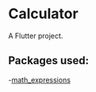 # Calculator

A Flutter project.

## Packages used:
-[math_expressions](https://pub.dev/packages/math_expressions)
